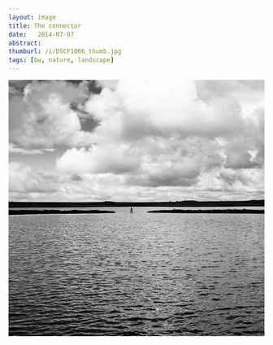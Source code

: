 ```yaml
---
layout: image
title: The connector
date:   2014-07-07
abstract: 
thumburl: /i/DSCF1066_thumb.jpg
tags: [bw, nature, landscape]
---
```

![](/i/DSCF1066.jpg)

